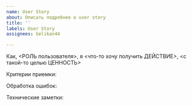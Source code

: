 ```yaml
---
name: User Story
about: Описать подробнее о user story
title: ''
labels: User Story
assignees: Gelikan44

---
```


Как, <РОЛЬ пользователя>, я <что-то хочу получить ДЕЙСТВИЕ>, <с такой-то целью ЦЕННОСТЬ>

Критерии приемки:

Обработка ошибок:

Технические заметки:
